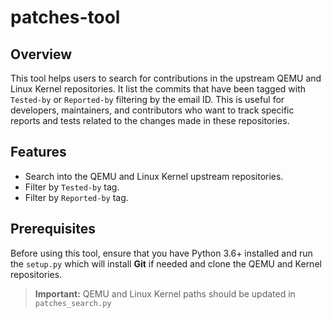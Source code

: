 # patches-tool

## Overview

This tool helps users to search for contributions in the upstream QEMU and Linux Kernel repositories.
It list the commits that have been tagged with `Tested-by` or `Reported-by` filtering  by the email ID.
This is useful for developers, maintainers, and contributors who want to track specific reports and tests related to the changes made in these repositories.

## Features

- Search into the QEMU and Linux Kernel upstream repositories.
- Filter by `Tested-by` tag.
- Filter by `Reported-by` tag.

## Prerequisites

Before using this tool, ensure that you have Python 3.6+ installed and run the `setup.py` which will install **Git** if needed and clone the QEMU and Kernel repositories. 

> **Important:** QEMU and Linux Kernel paths should be updated in `patches_search.py`
